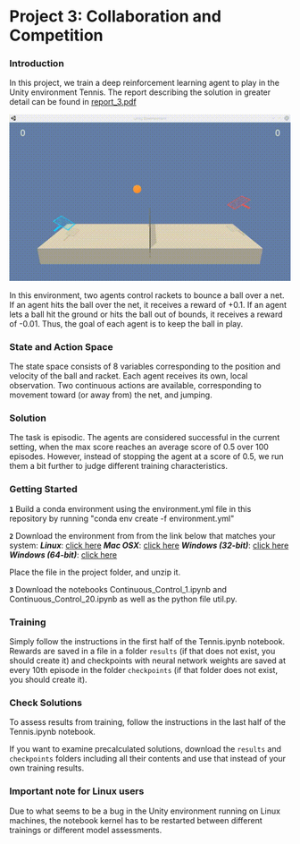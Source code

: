 [//]: # (Image References)

[image1]: https://github.com/aldebaransearch/udacity_drl_project_3/blob/main/tennis.gif "Trained Agent"


# Project 3: Collaboration and Competition

### Introduction

In this project, we train a deep reinforcement learning agent to play in the Unity environment Tennis. The report describing the solution in greater detail can be found in [report_3.pdf](https://github.com/aldebaransearch/udacity_drl_project_3/blob/main/report_3.pdf)

![Trained Agent][image1]

In this environment, two agents control rackets to bounce a ball over a net. If an agent hits the ball over the net, it receives a reward of +0.1.  If an agent lets a ball hit the ground or hits the ball out of bounds, it receives a reward of -0.01.  Thus, the goal of each agent is to keep the ball in play.

### State and Action Space
The state space consists of 8 variables corresponding to the position and velocity of the ball and racket. Each agent receives its own, local observation.  Two continuous actions are available, corresponding to movement toward (or away from) the net, and jumping. 

### Solution
The task is episodic. The agents are considered successful in the current setting, when the max score reaches an average score of 0.5 over 100 episodes. However, instead of stopping the agent at a score of 0.5, we run them a bit further to judge different training characteristics.

### Getting Started
**`1`** Build a conda environment using the environment.yml file in this repository by running "conda env create -f environment.yml"

**`2`** Download the environment from from the link below that matches your system:
   **_Linux_**: [click here](https://s3-us-west-1.amazonaws.com/udacity-drlnd/P3/Tennis/Tennis_Linux.zip)
   **_Mac OSX_**: [click here](https://s3-us-west-1.amazonaws.com/udacity-drlnd/P3/Tennis/Tennis.app.zip)
   **_Windows (32-bit)_**: [click here](https://s3-us-west-1.amazonaws.com/udacity-drlnd/P3/Tennis/Tennis_Windows_x86.zip)
   **_Windows (64-bit)_**: [click here](https://s3-us-west-1.amazonaws.com/udacity-drlnd/P3/Tennis/Tennis_Windows_x86_64.zip)
    

Place the file in the project folder, and unzip it. 

**`3`** Download the notebooks Continuous_Control_1.ipynb and Continuous_Control_20.ipynb as well as the python file util.py.

### Training
Simply follow the instructions in the first half of the Tennis.ipynb notebook. Rewards are saved in a file in a folder `results` (if that does not exist, you should create it) and checkpoints with neural network weights are saved at every 10th episode in the folder `checkpoints` (if that folder does not exist, you should create it).

### Check Solutions
To assess results from training, follow the instructions in the last half of the Tennis.ipynb notebook. 

If you want to examine precalculated solutions, download the `results` and `checkpoints` folders including all their contents and use that instead of your own training results.

### Important note for Linux users
Due to what seems to be a bug in the Unity environment running on Linux machines, the notebook kernel has to be restarted between different trainings or different model assessments.